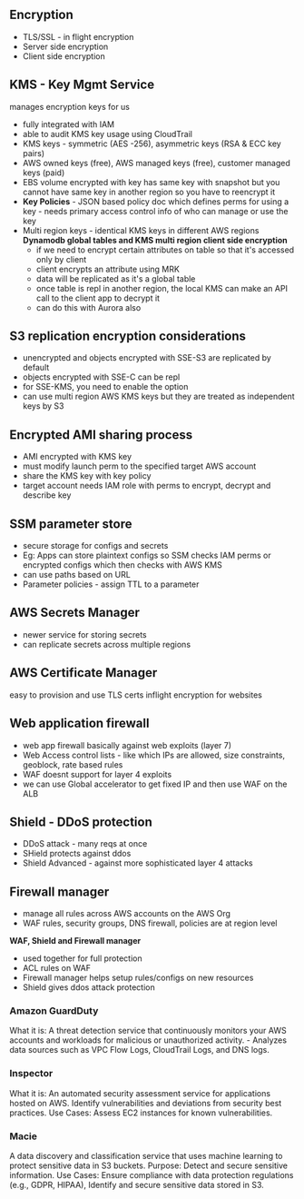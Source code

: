 ## Encryption
- TLS/SSL - in flight encryption
- Server side encryption
- Client side encryption

## KMS - Key Mgmt Service 
manages encryption keys for us
- fully integrated with IAM
- able to audit KMS key usage using CloudTrail
- KMS keys - symmetric (AES -256), asymmetric keys (RSA & ECC key pairs)
- AWS owned keys (free), AWS managed keys (free), customer managed keys (paid)
- EBS volume encrypted with key has same key with snapshot but you cannot have same key in another region so you have to reencrypt it
- **Key Policies** - JSON based policy doc which defines perms for using a key - needs primary access control info of who can manage or use the key
- Multi region keys - identical KMS keys in different AWS regions
**Dynamodb global tables and KMS multi region client side encryption**
  - if we need to encrypt certain attributes on table so that it's accessed only by client
  - client encrypts an attribute using MRK
  - data will be replicated as it's a global table
  - once table is repl in another region, the local KMS can make an API call to the client app to decrypt it
  - can do this with Aurora also
 
## S3 replication encryption considerations
- unencrypted and objects encrypted with SSE-S3 are replicated by default
- objects encrypted with SSE-C can be repl
- for SSE-KMS, you need to enable the option
- can use multi region AWS KMS keys but they are treated as independent keys by S3

## Encrypted AMI sharing process
- AMI encrypted with KMS key
- must modify launch perm to the specified target AWS account
- share the KMS key with key policy
- target account needs IAM role with perms to encrypt, decrypt and describe key

## SSM parameter store
- secure storage for configs and secrets
- Eg: Apps can store plaintext configs so SSM checks IAM perms or encrypted configs which then checks with AWS KMS
- can use paths based on URL
- Parameter policies - assign TTL to a parameter

## AWS Secrets Manager
- newer service for storing secrets
- can replicate secrets across multiple regions

## AWS Certificate Manager
easy to provision and use TLS certs
inflight encryption for websites

## Web application firewall
- web app firewall basically against web exploits (layer 7)
- Web Access control lists - like which IPs are allowed, size constraints, geoblock, rate based rules
- WAF doesnt support for layer 4 exploits
- we can use Global accelerator to get fixed IP and then use WAF on the ALB

## Shield - DDoS protection
- DDoS attack - many reqs at once
- SHield protects against ddos
- Shield Advanced - against more sophisticated layer 4 attacks

## Firewall manager
- manage all rules across AWS accounts on the AWS Org
- WAF rules, security groups, DNS firewall, policies are at region level

**WAF, Shield and Firewall manager**
- used together for full protection
- ACL rules on WAF
- Firewall manager helps setup rules/configs on new resources
- Shield gives ddos attack protection

### Amazon GuardDuty 
What it is: A threat detection service that continuously monitors your AWS accounts and workloads for malicious or unauthorized activity. - Analyzes data sources such as VPC Flow Logs, CloudTrail Logs, and DNS logs.

### Inspector 
What it is: An automated security assessment service for applications hosted on AWS. Identify vulnerabilities and deviations from security best practices. Use Cases:
Assess EC2 instances for known vulnerabilities. 

### Macie
A data discovery and classification service that uses machine learning to protect sensitive data in S3 buckets. Purpose: Detect and secure sensitive information. Use Cases:
Ensure compliance with data protection regulations (e.g., GDPR, HIPAA),
Identify and secure sensitive data stored in S3.
